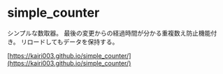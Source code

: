# simple_counter

シンプルな数取器。
最後の変更からの経過時間が分かる重複数え防止機能付き。
リロードしてもデータを保持する。

[https://kairi003.github.io/simple_counter/](https://kairi003.github.io/simple_counter/)
